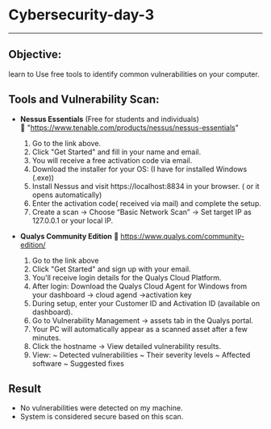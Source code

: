 # Cybersecurity-day-3

---
## Objective:
learn to  Use free tools to identify common vulnerabilities on your computer.

## Tools and Vulnerability Scan:
  - **Nessus Essentials** (Free for students and individuals)  
  🔗 "https://www.tenable.com/products/nessus/nessus-essentials"
    1.  Go to the link above.
    2.  Click "Get Started" and fill in your name and email.
    3.  You will receive a free activation code via email.
    4.  Download the installer for your OS: (I have for installed Windows (.exe))
    5.  Install Nessus and visit https://localhost:8834 in your browser. ( or it opens automatically)
    6.  Enter the activation code( received via mail) and complete the setup.
    7.  Create a scan → Choose “Basic Network Scan” → Set target IP as 127.0.0.1 or your local IP.
       
  - **Qualys Community Edition**
  🔗 https://www.qualys.com/community-edition/
    1. Go to the link above
    2. Click "Get Started" and sign up with your email.
    3. You'll receive login details for the Qualys Cloud Platform.
    4. After login: Download the Qualys Cloud Agent for Windows from your dashboard -> cloud agend ->activation key
    5. During setup, enter your Customer ID and Activation ID (available on dashboard).
    6. Go to Vulnerability Management -> assets tab in the Qualys portal.
    7. Your PC will automatically appear as a scanned asset after a few minutes.
    8. Click the hostname → View detailed vulnerability results.
    9. View:
          ~ Detected vulnerabilities
          ~ Their severity levels
          ~ Affected software
          ~ Suggested fixes

## Result
- No vulnerabilities were detected on my machine.
- System is considered secure based on this scan.
